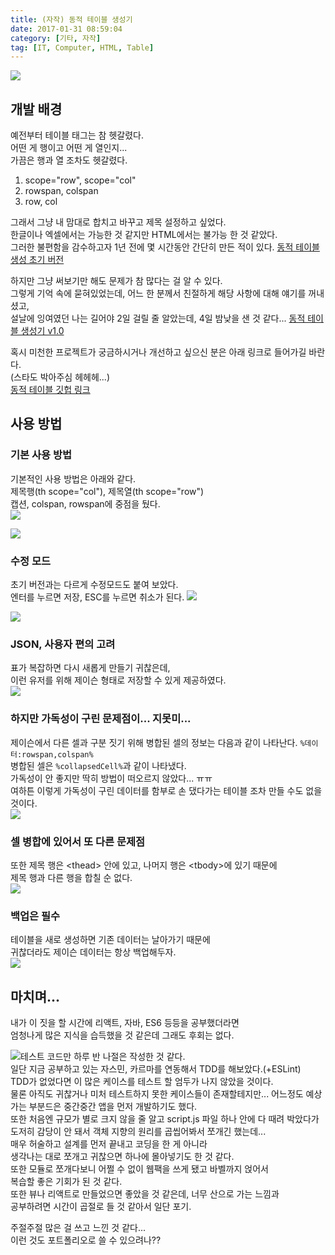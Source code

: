 ```yaml
---
title: (자작) 동적 테이블 생성기
date: 2017-01-31 08:59:04
category: [기타, 자작]
tag: [IT, Computer, HTML, Table]
---
```

![](thumb.png)  

## 개발 배경
예전부터 테이블 태그는 참 헷갈렸다.  
어떤 게 행이고 어떤 게 열인지...  
가끔은 행과 열 조차도 헷갈렸다.  
1. scope="row", scope="col"  
2. rowspan, colspan  
3. row, col

그래서 그냥 내 맘대로 합치고 바꾸고 제목 설정하고 싶었다.  
한글이나 엑셀에서는 가능한 것 같지만 HTML에서는 불가능 한 것 같았다.  
그러한 불편함을 감수하고자 1년 전에 몇 시간동안 간단히 만든 적이 있다.
[동적 테이블 생성 초기 버전](http://jsfiddle.net/czfdLkhq/4/)  

하지만 그냥 써보기만 해도 문제가 참 많다는 걸 알 수 있다.  
그렇게 기억 속에 묻혀있었는데, 어느 한 분께서 친절하게 해당 사항에 대해 얘기를 꺼내셨고,  
설날에 잉여였던 나는 길어야 2일 걸릴 줄 알았는데, 4일 밤낮을 샌 것 같다...
[동적 테이블 생성기 v1.0](https://perfectacle.github.io/dynamic-table-generator/)

혹시 미천한 프로젝트가 궁금하시거나 개선하고 싶으신 분은 아래 링크로 들어가길 바란다.  
(스타도 박아주심 헤헤헤...)  
[동적 테이블 깃헙 링크](https://github.com/perfectacle/tbl-maker)  

## 사용 방법
### 기본 사용 방법
기본적인 사용 방법은 아래와 같다.  
제목행(th scope="col"), 제목열(th scope="row")  
캡션, colspan, rowspan에 중점을 뒀다.  
![](01.gif)  

![](02.gif)

### 수정 모드
초기 버전과는 다르게 수정모드도 붙여 보았다.  
엔터를 누르면 저장, ESC를 누르면 취소가 된다.
![](03.gif)  

![](04.gif)

### JSON, 사용자 편의 고려
표가 복잡하면 다시 새롭게 만들기 귀찮은데,  
이런 유저를 위해 제이슨 형태로 저장할 수 있게 제공하였다.  
![](05.gif)

### 하지만 가독성이 구린 문제점이... 지못미...
제이슨에서 다른 셀과 구분 짓기 위해 병합된 셀의 정보는 다음과 같이 나타난다.
`%데이터:rowspan,colspan%`  
병합된 셀은 `%collapsedCell%`과 같이 나타냈다.  
가독성이 안 좋지만 딱히 방법이 떠오르지 않았다... ㅠㅠ  
여하튼 이렇게 가독성이 구린 데이터를 함부로 손 댔다가는 테이블 조차 만들 수도 없을 것이다.  
![](06.gif)

### 셀 병합에 있어서 또 다른 문제점
또한 제목 행은 &lt;thead> 안에 있고, 나머지 행은 <tbody&gt;에 있기 때문에  
제목 행과 다른 행을 합칠 순 없다.  
![](07.gif)

### 백업은 필수
테이블을 새로 생성하면 기존 데이터는 날아가기 때문에  
귀찮더라도 제이슨 데이터는 항상 백업해두자.  
![](08.gif)

## 마치며...
내가 이 짓을 할 시간에 리액트, 자바, ES6 등등을 공부했더라면  
엄청나게 많은 지식을 습득했을 것 같은데 그래도 후회는 없다.  

![테스트 코드만 하루 반 나절은 작성한 것 같다.](09.png)  
일단 지금 공부하고 있는 자스민, 카르마를 연동해서 TDD를 해보았다.(+ESLint)  
TDD가 없었다면 이 많은 케이스를 테스트 할 엄두가 나지 않았을 것이다.  
물론 아직도 귀찮거나 미처 테스트하지 못한 케이스들이 존재할테지만...
어느정도 예상 가는 부분드은 중간중간 앱을 먼저 개발하기도 했다.  
또한 처음엔 규모가 별로 크지 않을 줄 알고 script.js 파일 하나 안에 다 때려 박았다가  
도저히 감당이 안 돼서 객체 지향의 원리를 곱씹어봐서 쪼개긴 했는데...  
매우 허술하고 설계를 먼저 끝내고 코딩을 한 게 아니라  
생각나는 대로 쪼개고 귀찮으면 하나에 몰아넣기도 한 것 같다.  
또한 모듈로 쪼개다보니 어쩔 수 없이 웹팩을 쓰게 됐고 바벨까지 얹어서  
복습할 좋은 기회가 된 것 같다.  
또한 뷰나 리액트로 만들었으면 좋았을 것 같은데, 너무 산으로 가는 느낌과  
공부하려면 시간이 곱절로 들 것 같아서 일단 포기.  

주절주절 많은 걸 쓰고 느낀 것 같다...  
이런 것도 포트폴리오로 쓸 수 있으려나??